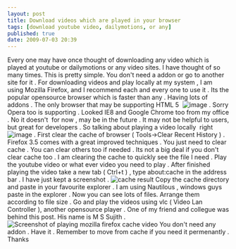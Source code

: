 ```yaml
---
layout: post
title: Download videos which are played in your browser
tags: [download youtube video, dailymotions, or any]
published: true
date: 2009-07-03 20:39
---
```

Every one may have once thought of downloading any video which is played at youtube or dailymotions or any video sites. I have thought of so many times.  This is pretty simple. You don't need a addon or go to another site for it .  For downloading videos and play locally at my system , I am using Mozilla Firefox, and I recommend each and every one to use it . Its the popular opensource browser which is faster than any . Having lots of addons . The only browser that may be supporting HTML 5  ![image](http://harikt.com/sites/all/modules/fckeditor/fckeditor/editor/images/smiley/msn/regular_smile.gif) . Sorry Opera too is supporting . Looked IE8 and Google Chrome too from my office . No it doesn't  for now , may be in the future . It may not be helpful to users, but great for developers .  So talking about playing a video locally  right ![image](http://harikt.com/sites/all/modules/fckeditor/fckeditor/editor/images/smiley/msn/regular_smile.gif) . First clear the cache of browser ( Tools-\>Clear Recent History ) . Firefox 3.5 comes with a great improved techniques . You just need to clear cache . You can clear others too if needed . Its not a big deal if you don't clear cache too . I am clearing the cache to quickly see the file I need .  Play the youtube video or what ever video you need to play . After finished playing the video take a new tab ( Ctrl+t ) , type about:cache in the address bar . I have just kept a screenshot .  ![cache result](http://farm3.static.flickr.com/2450/3684118719_068bbeab2d.jpg?v=0)  Copy the cache directory and paste in your favourite explorer . I am using Nautilous , windows guys paste in the explorer . Now you can see lots of files. Arrange them according to file size . Go and play the videos using vlc ( Video Lan Controller ), another opensource player . One of my friend and collegue was behind this post. His name is M S Sujith .  ![Screenshot of playing mozilla firefox cache video](http://farm4.static.flickr.com/3653/3684140583_f5369b963c.jpg?v=0)  You don't need any addon . Have it . Remember to move from cache if you need it permenantly . Thanks   
